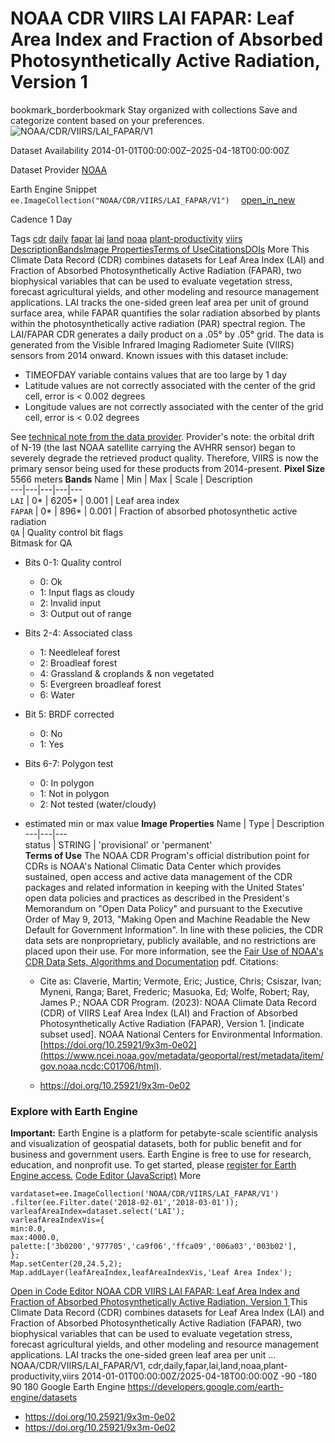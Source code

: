  
#  NOAA CDR VIIRS LAI FAPAR: Leaf Area Index and Fraction of Absorbed Photosynthetically Active Radiation, Version 1 
bookmark_borderbookmark Stay organized with collections  Save and categorize content based on your preferences.
![NOAA/CDR/VIIRS/LAI_FAPAR/V1](https://developers.google.com/earth-engine/datasets/images/NOAA/NOAA_CDR_VIIRS_LAI_FAPAR_V1_sample.png) 

Dataset Availability
    2014-01-01T00:00:00Z–2025-04-18T00:00:00Z 

Dataset Provider
     [ NOAA ](https://www.ncei.noaa.gov/products/climate-data-records/leaf-area-index-and-fapar) 

Earth Engine Snippet
     `    ee.ImageCollection("NOAA/CDR/VIIRS/LAI_FAPAR/V1")   ` [ open_in_new ](https://code.earthengine.google.com/?scriptPath=Examples:Datasets/NOAA/NOAA_CDR_VIIRS_LAI_FAPAR_V1) 

Cadence
    1 Day 

Tags
     [cdr](https://developers.google.com/earth-engine/datasets/tags/cdr) [daily](https://developers.google.com/earth-engine/datasets/tags/daily) [fapar](https://developers.google.com/earth-engine/datasets/tags/fapar) [lai](https://developers.google.com/earth-engine/datasets/tags/lai) [land](https://developers.google.com/earth-engine/datasets/tags/land) [noaa](https://developers.google.com/earth-engine/datasets/tags/noaa) [plant-productivity](https://developers.google.com/earth-engine/datasets/tags/plant-productivity) [viirs](https://developers.google.com/earth-engine/datasets/tags/viirs)
[Description](https://developers.google.com/earth-engine/datasets/catalog/NOAA_CDR_VIIRS_LAI_FAPAR_V1#description)[Bands](https://developers.google.com/earth-engine/datasets/catalog/NOAA_CDR_VIIRS_LAI_FAPAR_V1#bands)[Image Properties](https://developers.google.com/earth-engine/datasets/catalog/NOAA_CDR_VIIRS_LAI_FAPAR_V1#image-properties)[Terms of Use](https://developers.google.com/earth-engine/datasets/catalog/NOAA_CDR_VIIRS_LAI_FAPAR_V1#terms-of-use)[Citations](https://developers.google.com/earth-engine/datasets/catalog/NOAA_CDR_VIIRS_LAI_FAPAR_V1#citations)[DOIs](https://developers.google.com/earth-engine/datasets/catalog/NOAA_CDR_VIIRS_LAI_FAPAR_V1#dois) More
This Climate Data Record (CDR) combines datasets for Leaf Area Index (LAI) and Fraction of Absorbed Photosynthetically Active Radiation (FAPAR), two biophysical variables that can be used to evaluate vegetation stress, forecast agricultural yields, and other modeling and resource management applications. LAI tracks the one-sided green leaf area per unit of ground surface area, while FAPAR quantifies the solar radiation absorbed by plants within the photosynthetically active radiation (PAR) spectral region. The LAI/FAPAR CDR generates a daily product on a .05° by .05° grid. The data is generated from the Visible Infrared Imaging Radiometer Suite (VIIRS) sensors from 2014 onward.
Known issues with this dataset include:
  * TIMEOFDAY variable contains values that are too large by 1 day
  * Latitude values are not correctly associated with the center of the grid cell, error is < 0.002 degrees
  * Longitude values are not correctly associated with the center of the grid cell, error is < 0.02 degrees


See [technical note from the data provider](https://www.ncei.noaa.gov/pub/data/sds/cdr/CDRs/Leaf_Area_Index_and_FAPAR/VIIRS/AlgorithmDescriptionVIIRS_01B-20c.pdf).
Provider's note: the orbital drift of N-19 (the last NOAA satellite carrying the AVHRR sensor) began to severely degrade the retrieved product quality. Therefore, VIIRS is now the primary sensor being used for these products from 2014-present.
**Pixel Size** 5566 meters 
**Bands**
Name | Min | Max | Scale | Description  
---|---|---|---|---  
`LAI` |  0*  |  6205*  | 0.001 | Leaf area index  
`FAPAR` |  0*  |  896*  | 0.001 | Fraction of absorbed photosynthetic active radiation  
`QA` | Quality control bit flags  
Bitmask for QA
  * Bits 0-1: Quality control 
    * 0: Ok
    * 1: Input flags as cloudy
    * 2: Invalid input
    * 3: Output out of range
  * Bits 2-4: Associated class 
    * 1: Needleleaf forest
    * 2: Broadleaf forest
    * 4: Grassland & croplands & non vegetated
    * 5: Evergreen broadleaf forest
    * 6: Water
  * Bit 5: BRDF corrected 
    * 0: No
    * 1: Yes
  * Bits 6-7: Polygon test 
    * 0: In polygon
    * 1: Not in polygon
    * 2: Not tested (water/cloudy)

  
* estimated min or max value 
**Image Properties**
Name | Type | Description  
---|---|---  
status | STRING | 'provisional' or 'permanent'  
**Terms of Use**
The NOAA CDR Program's official distribution point for CDRs is NOAA's National Climatic Data Center which provides sustained, open access and active data management of the CDR packages and related information in keeping with the United States' open data policies and practices as described in the President's Memorandum on "Open Data Policy" and pursuant to the Executive Order of May 9, 2013, "Making Open and Machine Readable the New Default for Government Information". In line with these policies, the CDR data sets are nonproprietary, publicly available, and no restrictions are placed upon their use. For more information, see the [Fair Use of NOAA's CDR Data Sets, Algorithms and Documentation](https://www1.ncdc.noaa.gov/pub/data/sds/cdr/CDRs/Aerosol_Optical_Thickness/UseAgreement_01B-04.pdf) pdf.
Citations:
  * Cite as: Claverie, Martin; Vermote, Eric; Justice, Chris; Csiszar, Ivan; Myneni, Ranga; Baret, Frederic; Masuoka, Ed; Wolfe, Robert; Ray, James P.; NOAA CDR Program. (2023): NOAA Climate Data Record (CDR) of VIIRS Leaf Area Index (LAI) and Fraction of Absorbed Photosynthetically Active Radiation (FAPAR), Version 1. [indicate subset used]. NOAA National Centers for Environmental Information. [https://doi.org/10.25921/9x3m-0e02](https://www.ncei.noaa.gov/metadata/geoportal/rest/metadata/item/gov.noaa.ncdc:C01706/html).


  * [ https://doi.org/10.25921/9x3m-0e02 ](https://doi.org/10.25921/9x3m-0e02)


### Explore with Earth Engine
**Important:** Earth Engine is a platform for petabyte-scale scientific analysis and visualization of geospatial datasets, both for public benefit and for business and government users. Earth Engine is free to use for research, education, and nonprofit use. To get started, please [register for Earth Engine access.](https://console.cloud.google.com/earth-engine)
[Code Editor (JavaScript)](https://developers.google.com/earth-engine/datasets/catalog/NOAA_CDR_VIIRS_LAI_FAPAR_V1#code-editor-javascript-sample) More
```
vardataset=ee.ImageCollection('NOAA/CDR/VIIRS/LAI_FAPAR/V1')
.filter(ee.Filter.date('2018-02-01','2018-03-01'));
varleafAreaIndex=dataset.select('LAI');
varleafAreaIndexVis={
min:0.0,
max:4000.0,
palette:['3b0200','977705','ca9f06','ffca09','006a03','003b02'],
};
Map.setCenter(20,24.5,2);
Map.addLayer(leafAreaIndex,leafAreaIndexVis,'Leaf Area Index');
```
[ Open in Code Editor ](https://code.earthengine.google.com/?scriptPath=Examples:Datasets/NOAA/NOAA_CDR_VIIRS_LAI_FAPAR_V1)
[ NOAA CDR VIIRS LAI FAPAR: Leaf Area Index and Fraction of Absorbed Photosynthetically Active Radiation, Version 1 ](https://developers.google.com/earth-engine/datasets/catalog/NOAA_CDR_VIIRS_LAI_FAPAR_V1)
This Climate Data Record (CDR) combines datasets for Leaf Area Index (LAI) and Fraction of Absorbed Photosynthetically Active Radiation (FAPAR), two biophysical variables that can be used to evaluate vegetation stress, forecast agricultural yields, and other modeling and resource management applications. LAI tracks the one-sided green leaf area per unit …
NOAA/CDR/VIIRS/LAI_FAPAR/V1, cdr,daily,fapar,lai,land,noaa,plant-productivity,viirs 
2014-01-01T00:00:00Z/2025-04-18T00:00:00Z
-90 -180 90 180 
Google Earth Engine
https://developers.google.com/earth-engine/datasets
  * [ https://doi.org/10.25921/9x3m-0e02 ](https://doi.org/https://www.ncei.noaa.gov/products/climate-data-records/leaf-area-index-and-fapar)
  * [ https://doi.org/10.25921/9x3m-0e02 ](https://doi.org/https://developers.google.com/earth-engine/datasets/catalog/NOAA_CDR_VIIRS_LAI_FAPAR_V1)



